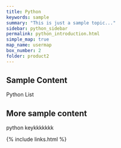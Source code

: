 ```yaml
---
title: Python
keywords: sample
summary: "This is just a sample topic..."
sidebar: python_sidebar
permalink: python_introduction.html
simple_map: true
map_name: usermap
box_number: 2
folder: product2
---
```




## Sample Content

Python List

## More sample content

python keykkkkkkk

{% include links.html %}
